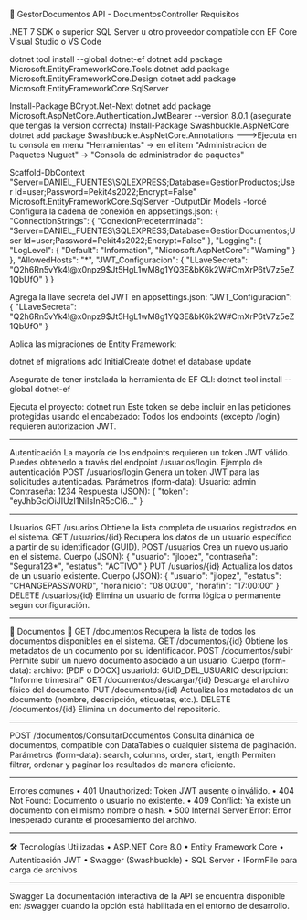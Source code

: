 📁 GestorDocumentos API - DocumentosController
Requisitos

.NET 7 SDK o superior
SQL Server u otro proveedor compatible con EF Core
Visual Studio o VS Code

dotnet tool install --global dotnet-ef
dotnet add package Microsoft.EntityFrameworkCore.Tools
dotnet add package Microsoft.EntityFrameworkCore.Design
dotnet add package Microsoft.EntityFrameworkCore.SqlServer

Install-Package BCrypt.Net-Next
dotnet add package Microsoft.AspNetCore.Authentication.JwtBearer --version 8.0.1 (asegurate que tengas la version correcta)
Install-Package Swashbuckle.AspNetCore
dotnet add package Swashbuckle.AspNetCore.Annotations
--->Ejecuta en tu consola en menu "Herramientas" -> en el item "Administracion de Paquetes Nuguet" -> "Consola de administrador de paquetes"

  Scaffold-DbContext "Server=DANIEL_FUENTES\SQLEXPRESS;Database=GestionProductos;User Id=user;Password=Pekit4s2022;Encrypt=False" 
  Microsoft.EntityFrameworkCore.SqlServer -OutputDir Models -forcé
Configura la cadena de conexión en appsettings.json: { "ConnectionStrings": { "ConexionPredeterminada": "Server=DANIEL_FUENTES\SQLEXPRESS;Database=GestionDocumentos;User Id=user;Password=Pekit4s2022;Encrypt=False" }, "Logging": { "LogLevel": { "Default": "Information", "Microsoft.AspNetCore": "Warning" } }, "AllowedHosts": "*", "JWT_Configuracion": { "LLaveSecreta": "Q2h6Rn5vYk4!@x0npz9$Jt5HgL1wM8g1YQ3E&bK6k2W#CmXrP6tV7z5eZ1QbUfO" } }


Agrega la llave secreta del JWT en appsettings.json: "JWT_Configuracion": { "LLaveSecreta": "Q2h6Rn5vYk4!@x0npz9$Jt5HgL1wM8g1YQ3E&bK6k2W#CmXrP6tV7z5eZ1QbUfO" }

Aplica las migraciones de Entity Framework:

dotnet ef migrations add InitialCreate dotnet ef database update

Asegurate de tener instalada la herramienta de EF CLI: dotnet tool install --global dotnet-ef

Ejecuta el proyecto: dotnet run
Este token se debe incluir en las peticiones protegidas usando el encabezado: Todos los endpoints (excepto /login) requieren autorizacion JWT.
________________________________________
 Autenticación
La mayoría de los endpoints requieren un token JWT válido.
Puedes obtenerlo a través del endpoint /usuarios/login.
 Ejemplo de autenticación
POST /usuarios/login
Genera un token JWT para las solicitudes autenticadas.
Parámetros (form-data):
Usuario: admin  
Contraseña: 1234
Respuesta (JSON):
{
  "token": "eyJhbGciOiJIUzI1NiIsInR5cCI6..."
}
________________________________________
 Usuarios
 GET /usuarios
Obtiene la lista completa de usuarios registrados en el sistema.
 GET /usuarios/{id}
Recupera los datos de un usuario específico a partir de su identificador (GUID).
 POST /usuarios
Crea un nuevo usuario en el sistema.
Cuerpo (JSON):
{
  "usuario": "jlopez",
  "contraseña": "Segura123*",
  "estatus": "ACTIVO"
}
 PUT /usuarios/{id}
Actualiza los datos de un usuario existente.
Cuerpo (JSON):
{
  "usuario": "jlopez",
  "estatus": "CHANGEPASSWORD",
  "horainicio": "08:00:00",
  "horafin": "17:00:00"
}
 DELETE /usuarios/{id}
Elimina un usuario de forma lógica o permanente según configuración.
________________________________________
📂 Documentos
📄 GET /documentos
Recupera la lista de todos los documentos disponibles en el sistema.
 GET /documentos/{id}
Obtiene los metadatos de un documento por su identificador.
 POST /documentos/subir
Permite subir un nuevo documento asociado a un usuario.
Cuerpo (form-data):
archivo: [PDF o DOCX]
usuarioId: GUID_DEL_USUARIO
descripcion: "Informe trimestral"
 GET /documentos/descargar/{id}
Descarga el archivo físico del documento.
 PUT /documentos/{id}
Actualiza los metadatos de un documento (nombre, descripción, etiquetas, etc.).
 DELETE /documentos/{id}
Elimina un documento del repositorio.
________________________________________
 POST /documentos/ConsultarDocumentos
Consulta dinámica de documentos, compatible con DataTables o cualquier sistema de paginación.
Parámetros (form-data):
search, columns, order, start, length
Permiten filtrar, ordenar y paginar los resultados de manera eficiente.
________________________________________
 Errores comunes
•	401 Unauthorized: Token JWT ausente o inválido.
•	404 Not Found: Documento o usuario no existente.
•	409 Conflict: Ya existe un documento con el mismo nombre o hash.
•	500 Internal Server Error: Error inesperado durante el procesamiento del archivo.
________________________________________
🛠️ Tecnologías Utilizadas
•	ASP.NET Core 8.0
•	Entity Framework Core
•	Autenticación JWT
•	Swagger (Swashbuckle)
•	SQL Server
•	IFormFile para carga de archivos
________________________________________
 Swagger
La documentación interactiva de la API se encuentra disponible en:
 /swagger
cuando la opción está habilitada en el entorno de desarrollo.

